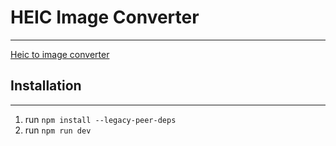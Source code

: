 # HEIC Image Converter

---

[Heic to image converter](https://heic-converter.tannershimanek.dev/)

## Installation

---

1. run `npm install --legacy-peer-deps`
2. run `npm run dev`
